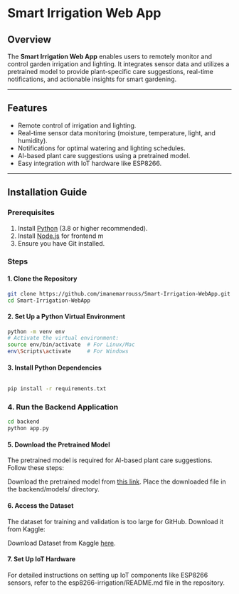# Smart Irrigation Web App

## Overview

The **Smart Irrigation Web App** enables users to remotely monitor and control garden irrigation and lighting. It integrates sensor data and utilizes a pretrained model to provide plant-specific care suggestions, real-time notifications, and actionable insights for smart gardening.

---

## Features

- Remote control of irrigation and lighting.
- Real-time sensor data monitoring (moisture, temperature, light, and humidity).
- Notifications for optimal watering and lighting schedules.
- AI-based plant care suggestions using a pretrained model.
- Easy integration with IoT hardware like ESP8266.

---

## Installation Guide

### Prerequisites

1. Install [Python](https://www.python.org/downloads/) (3.8 or higher recommended).
2. Install [Node.js](https://nodejs.org/) for frontend m
3. Ensure you have Git installed.

### Steps

#### 1. Clone the Repository

```bash
git clone https://github.com/imanemarrouss/Smart-Irrigation-WebApp.git
cd Smart-Irrigation-WebApp
```
#### 2. Set Up a Python Virtual Environment
```bash
python -m venv env
# Activate the virtual environment:
source env/bin/activate  # For Linux/Mac
env\Scripts\activate     # For Windows
```
#### 3. Install Python Dependencies
```bash

pip install -r requirements.txt
```
### 4. Run the Backend Application

```bash
cd backend
python app.py
```

#### 5. Download the Pretrained Model
The pretrained model is required for AI-based plant care suggestions. Follow these steps:

Download the pretrained model from [this link](${PRETRAINED_MODEL_URL}).
Place the downloaded file in the backend/models/ directory.

#### 6. Access the Dataset
The dataset for training and validation is too large for GitHub. Download it from Kaggle:

Download Dataset from Kaggle [here](${DATASET_URL}).

#### 7. Set Up IoT Hardware
For detailed instructions on setting up IoT components like ESP8266 sensors, refer to the esp8266-irrigation/README.md file in the repository.


